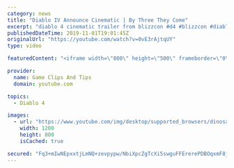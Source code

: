 ```yaml
---
category: news
title: "Diablo IV Announce Cinematic | By Three They Come"
excerpt: "diablo 4 cinematic trailer from blizzcon #d4 #blizzcon #diablo."
publishedDateTime: 2019-11-01T19:01:45Z
originalUrl: "https://youtube.com/watch?v=0vE3rAjtqUY"
type: video

featuredContent: "<iframe width=\"800\" height=\"500\" frameborder=\"0\" src=\"https://www.youtube.com/embed/0vE3rAjtqUY\" allow=\"accelerometer; autoplay; encrypted-media; gyroscope; picture-in-picture\" allowfullscreen></iframe>"

provider:
  name: Game Clips And Tips
  domain: youtube.com

topics:
  - Diablo 4

images:
  - url: "https://www.youtube.com/img/desktop/supported_browsers/dinosaur.png"
    width: 1200
    height: 800
    isCached: true

secured: "Fq3+mIwNEpxxtjLmNQ+zevpypw/NbiXpcZgTcXi5swguFFErerePDBOqxmF8jwxqwMPBw8Rd/xn+bshKC0Nh8hncqYP0Qn5G2NIyEEtZ3DbSyDAVFd8xEG+iyDlhi37NDL8rwRm7makbAIxUp5+5KMFNRlIHGlEpIBdeCbayDeYQU+0YglJQRhv5GAG7t7xWcT/mWnQ6UHyez+UT6qa0/8FTyKOTxBgvYrKl+CWR66jfH9e6BS0tmKJVOB2HhOyHbLd0vQWb1kc+mxMJVhGq3teNC/1/8PpevqjHJ0PJTna7EL4PWq/OXlAmyC28LkB3avQes+x7ToDO0b/vxBH2x/fXMI2+Fb3EgOD/Q4myXWd4MijMQYktK0M4GRMuN0kP6N8XvL+hQUoOdd+tZYKI7A==;REauDJeout2zTXfm/1yQqQ=="
---
```


